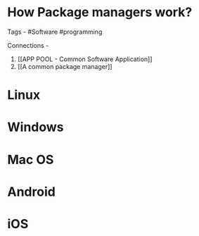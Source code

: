 # How Package managers work?

Tags - #Software #programming

Connections - 
1. [[APP POOL - Common Software Application]]
2. [[A common package manager]]

# Linux
# Windows
# Mac OS
# Android
# iOS
